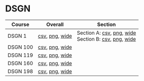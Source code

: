 # DSGN

| Course | Overall | Section |
| ------ | ------- | ------- |
| DSGN 1 | [csv](https://github.com/UCSD-Historical-Enrollment-Data/2023Spring/blob/main/overall/DSGN%201.csv), [png](https://raw.githubusercontent.com/UCSD-Historical-Enrollment-Data/2023Spring/main/plot_overall/DSGN%201.png), [wide](https://raw.githubusercontent.com/UCSD-Historical-Enrollment-Data/2023Spring/main/plot_overall_wide/DSGN%201.png) | Section A: [csv](https://github.com/UCSD-Historical-Enrollment-Data/2023Spring/blob/main/section/DSGN%201_A.csv), [png](https://raw.githubusercontent.com/UCSD-Historical-Enrollment-Data/2023Spring/main/plot_section/DSGN%201_A.png), [wide](https://raw.githubusercontent.com/UCSD-Historical-Enrollment-Data/2023Spring/main/plot_section_wide/DSGN%201_A.png)<br>Section B: [csv](https://github.com/UCSD-Historical-Enrollment-Data/2023Spring/blob/main/section/DSGN%201_B.csv), [png](https://raw.githubusercontent.com/UCSD-Historical-Enrollment-Data/2023Spring/main/plot_section/DSGN%201_B.png), [wide](https://raw.githubusercontent.com/UCSD-Historical-Enrollment-Data/2023Spring/main/plot_section_wide/DSGN%201_B.png) |
| DSGN 100 | [csv](https://github.com/UCSD-Historical-Enrollment-Data/2023Spring/blob/main/overall/DSGN%20100.csv), [png](https://raw.githubusercontent.com/UCSD-Historical-Enrollment-Data/2023Spring/main/plot_overall/DSGN%20100.png), [wide](https://raw.githubusercontent.com/UCSD-Historical-Enrollment-Data/2023Spring/main/plot_overall_wide/DSGN%20100.png) |  |
| DSGN 119 | [csv](https://github.com/UCSD-Historical-Enrollment-Data/2023Spring/blob/main/overall/DSGN%20119.csv), [png](https://raw.githubusercontent.com/UCSD-Historical-Enrollment-Data/2023Spring/main/plot_overall/DSGN%20119.png), [wide](https://raw.githubusercontent.com/UCSD-Historical-Enrollment-Data/2023Spring/main/plot_overall_wide/DSGN%20119.png) |  |
| DSGN 160 | [csv](https://github.com/UCSD-Historical-Enrollment-Data/2023Spring/blob/main/overall/DSGN%20160.csv), [png](https://raw.githubusercontent.com/UCSD-Historical-Enrollment-Data/2023Spring/main/plot_overall/DSGN%20160.png), [wide](https://raw.githubusercontent.com/UCSD-Historical-Enrollment-Data/2023Spring/main/plot_overall_wide/DSGN%20160.png) |  |
| DSGN 198 | [csv](https://github.com/UCSD-Historical-Enrollment-Data/2023Spring/blob/main/overall/DSGN%20198.csv), [png](https://raw.githubusercontent.com/UCSD-Historical-Enrollment-Data/2023Spring/main/plot_overall/DSGN%20198.png), [wide](https://raw.githubusercontent.com/UCSD-Historical-Enrollment-Data/2023Spring/main/plot_overall_wide/DSGN%20198.png) |  |
